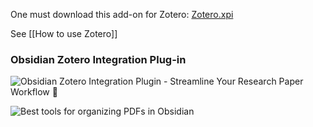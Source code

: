One must download this add-on for Zotero: [Zotero.xpi](https://github.com/retorquere/zotero-better-bibtex/releases/tag/v6.7.94)


See [[How to use Zotero]]


### Obsidian Zotero Integration Plug-in

![Obsidian Zotero Integration Plugin - Streamline Your Research Paper Workflow 📝️](https://www.youtube.com/watch?v=0hFJw0kEHlU&t=92s)

![Best tools for organizing PDFs in Obsidian](https://www.youtube.com/watch?v=VqOc9OsMX_s)